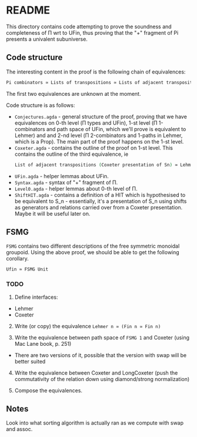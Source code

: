 # README

This directory contains code attempting to prove the soundness and completeness of Π wrt to UFin, thus proving that the "+" fragment of Pi presents a univalent subuniverse.

## Code structure

The interesting content in the proof is the following chain of equivalences:
```agda
Pi combinators ≃ Lists of transpositions ≃ Lists of adjacent transpositions (Coxeter presentation of Sn) ≃ Lehmer n ≃ (Fin n ≃ Fin n)
```

The first two equivalences are unknown at the moment.

Code structure is as follows:
 - `Conjectures.agda` - general structure of the proof, proving that we have equivalences on 0-th level (Π types and UFin), 1-st level (Π 1-combinators and path space of UFin, which we'll prove is equivalent to Lehmer) and and 2-nd level (Π 2-combinators and 1-paths in Lehmer, which is a Prop). The main part of the proof happens on the 1-st level.
 - `Coxeter.agda` - contains the outline of the proof on 1-st level. This contains the outline of the third equivalence, ie
    ```agda
    List of adjacent transpositions (Coxeter presentation of Sn) ≃ Lehmer n
    ```
 - `UFin.agda` - helper lemmas about UFin.
 - `Syntax.agda` - syntax of "+" fragment of Π.
 - `Level0.agda` - helper lemmas about 0-th level of Π.
 - `ShiftHIT.agda` - contains a definition of a HIT which is hypothesised to be equivalent to S_n - essentially, it's a presentation of S_n using shifts as generators and relations carried over from a Coxeter presentation. Maybe it will be useful later on.


## FSMG

`FSMG` contains two different descriptions of the free symmetric monoidal groupoid.
Using the above proof, we should be able to get the following corollary.

```
Ufin ≃ FSMG Unit
```

### TODO
1. Define interfaces:
 - Lehmer
 - Coxeter

2. Write (or copy) the equivalence `Lehmer n ≃ (Fin n ≃ Fin n)`

3. Write the equivalence between path space of `FSMG 1` and Coxeter (using Mac Lane book, p. 251)
 - There are two versions of it, possible that the version with swap will be better suited

4. Write the equivalence between Coxeter and LongCoxeter (push the commutativity of the relation down using diamond/strong normalization)

5. Compose the equivalences.

## Notes

Look into what sorting algorithm is actually ran as we compute with swap and assoc.
